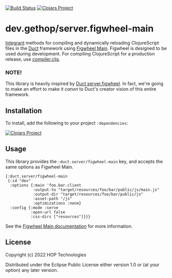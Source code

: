 [![Build Status](https://github.com/gethop-dev/server.figwheel-main/actions/workflows/ci-cd.yml/badge.svg)](https://github.com/gethop-dev/server.figwheel-main/actions/workflows/ci-cd.yml)
[![Clojars Project](https://img.shields.io/clojars/v/dev.gethop/server.figwheel-main.svg)](https://clojars.org/dev.gethop/server.figwheel-main)


# dev.gethop/server.figwheel-main

[Integrant][] methods for compiling and dynamically reloading
ClojureScript files in the [Duct][] framework using [Figwheel Main][].
Figwheel is designed to be used during development. For compiling
ClojureScript for a production release, use [compiler.cljs][].

### NOTE!

This library is heavily inspired by [Duct server.figwheel][]. In fact, we're going to make an effort to make it *canon*
to Duct's creator vision of this entire framework.

[integrant]:     https://github.com/weavejester/integrant
[duct]:          https://github.com/duct-framework/duct
[Figwheel Main]: https://figwheel.org/
[compiler.cljs]: https://github.com/duct-framework/compiler.cljs
[Duct server.figwheel]: https://github.com/duct-framework/server.figwheel

## Installation

To install, add the following to your project `:dependencies`:

[![Clojars Project](https://clojars.org/dev.gethop/server.figwheel-main/latest-version.svg)](https://clojars.org/dev.gethop/server.figwheel-main)

## Usage

This library provides the `:duct.server/figwheel-main` key, and accepts the
same options as Figwheel Main.

```edn
{:duct.server/figwheel-main
 {:id "dev"
  :options {:main 'foo.bar.client
            :output-to "target/resources/foo/bar/public/js/main.js"
            :output-dir "target/resources/foo/bar/public/js"
            :asset-path "/js"
            :optimizations :none}
  :config {:mode :serve
           :open-url false
           :css-dirs ["resources"]}}}
```

See the [Figwheel Main documentation][] for more information.

[Figwheel Main documentation]: https://figwheel.org/docs/

## License

Copyright (c) 2022 HOP Technologies

Distributed under the Eclipse Public License either version 1.0 or (at
your option) any later version.
